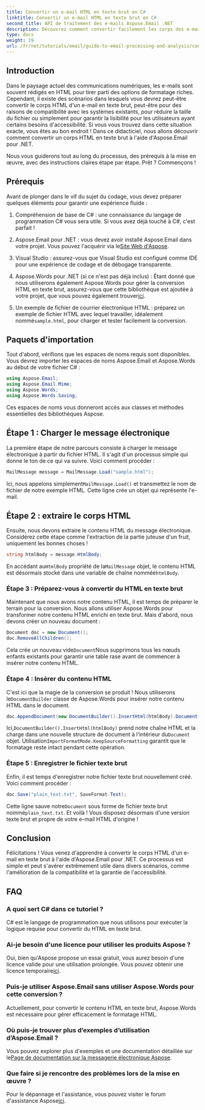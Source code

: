 ```yaml
---
title: Convertir un e-mail HTML en texte brut en C#
linktitle: Convertir un e-mail HTML en texte brut en C#
second_title: API de traitement des e-mails Aspose.Email .NET
description: Découvrez comment convertir facilement les corps des e-mails HTML en texte brut à l'aide d'Aspose.Email pour .NET dans ce didacticiel détaillé, étape par étape.
type: docs
weight: 19
url: /fr/net/tutorials/email/guide-to-email-processing-and-analysis/convert-html-email-to-plain-text/
---
```

## Introduction

Dans le paysage actuel des communications numériques, les e-mails sont souvent rédigés en HTML pour tirer parti des options de formatage riches. Cependant, il existe des scénarios dans lesquels vous devrez peut-être convertir le corps HTML d'un e-mail en texte brut, peut-être pour des raisons de compatibilité avec les systèmes existants, pour réduire la taille du fichier ou simplement pour garantir la lisibilité pour les utilisateurs ayant certains besoins d'accessibilité. Si vous vous trouvez dans cette situation exacte, vous êtes au bon endroit ! Dans ce didacticiel, nous allons découvrir comment convertir un corps HTML en texte brut à l'aide d'Aspose.Email pour .NET. 

Nous vous guiderons tout au long du processus, des prérequis à la mise en œuvre, avec des instructions claires étape par étape. Prêt ? Commençons !

## Prérequis

Avant de plonger dans le vif du sujet du codage, vous devez préparer quelques éléments pour garantir une expérience fluide :

1. Compréhension de base de C# : une connaissance du langage de programmation C# vous sera utile. Si vous avez déjà touché à C#, c'est parfait !

2. Aspose.Email pour .NET : vous devez avoir installé Aspose.Email dans votre projet. Vous pouvez l'acquérir via le[Site Web d'Aspose](https://releases.aspose.com/email/net/).

3. Visual Studio : assurez-vous que Visual Studio est configuré comme IDE pour une expérience de codage et de débogage transparente.

4.  Aspose.Words pour .NET (si ce n'est pas déjà inclus) : Étant donné que nous utiliserons également Aspose.Words pour gérer la conversion HTML en texte brut, assurez-vous que cette bibliothèque est ajoutée à votre projet, que vous pouvez également trouver[ici](https://releases.aspose.com/words/net/).

5.  Un exemple de fichier de courrier électronique HTML : préparez un exemple de fichier HTML avec lequel travailler, idéalement nommé`sample.html`, pour charger et tester facilement la conversion.

## Paquets d'importation

Tout d'abord, vérifions que les espaces de noms requis sont disponibles. Vous devrez importer les espaces de noms Aspose.Email et Aspose.Words au début de votre fichier C# :

```csharp
using Aspose.Email;
using Aspose.Email.Mime;
using Aspose.Words;
using Aspose.Words.Saving;
```

Ces espaces de noms vous donneront accès aux classes et méthodes essentielles des bibliothèques Aspose.

## Étape 1 : Charger le message électronique

La première étape de notre parcours consiste à charger le message électronique à partir du fichier HTML. Il s'agit d'un processus simple qui donne le ton de ce qui va suivre. Voici comment procéder :

```csharp
MailMessage message = MailMessage.Load("sample.html");
```

 Ici, nous appelons simplement`MailMessage.Load()` et transmettez le nom de fichier de notre exemple HTML. Cette ligne crée un objet qui représente l'e-mail.

## Étape 2 : extraire le corps HTML

Ensuite, nous devons extraire le contenu HTML du message électronique. Considérez cette étape comme l'extraction de la partie juteuse d'un fruit, uniquement les bonnes choses !

```csharp
string htmlBody = message.HtmlBody;
```

 En accédant au`HtmlBody` propriété de la`MailMessage` objet, le contenu HTML est désormais stocké dans une variable de chaîne nommée`htmlBody`.

### Étape 3 : Préparez-vous à convertir du HTML en texte brut

Maintenant que nous avons notre contenu HTML, il est temps de préparer le terrain pour la conversion. Nous allons utiliser Aspose.Words pour transformer notre contenu HTML enrichi en texte brut. Mais d'abord, nous devons créer un nouveau document :

```csharp
Document doc = new Document();
doc.RemoveAllChildren();
```

 Cela crée un nouveau vide`Document`Nous supprimons tous les nœuds enfants existants pour garantir une table rase avant de commencer à insérer notre contenu HTML.

### Étape 4 : Insérer du contenu HTML

 C'est ici que la magie de la conversion se produit ! Nous utiliserons le`DocumentBuilder` classe de Aspose.Words pour insérer notre contenu HTML dans le document. 

```csharp
doc.AppendDocument(new DocumentBuilder().InsertHtml(htmlBody).Document, ImportFormatMode.KeepSourceFormatting);
```

 Ici,`DocumentBuilder().InsertHtml(htmlBody)` prend notre chaîne HTML et la charge dans une nouvelle structure de document à l'intérieur du`Document` objet. Utilisation`ImportFormatMode.KeepSourceFormatting` garantit que le formatage reste intact pendant cette opération.

### Étape 5 : Enregistrer le fichier texte brut

Enfin, il est temps d'enregistrer notre fichier texte brut nouvellement créé. Voici comment procéder :

```csharp
doc.Save("plain_text.txt", SaveFormat.Text);
```

 Cette ligne sauve notre`Document` sous forme de fichier texte brut nommé`plain_text.txt`. Et voilà ! Vous disposez désormais d'une version texte brut et propre de votre e-mail HTML d'origine !

## Conclusion

Félicitations ! Vous venez d'apprendre à convertir le corps HTML d'un e-mail en texte brut à l'aide d'Aspose.Email pour .NET. Ce processus est simple et peut s'avérer extrêmement utile dans divers scénarios, comme l'amélioration de la compatibilité et la garantie de l'accessibilité. 

## FAQ

### A quoi sert C# dans ce tutoriel ?  
C# est le langage de programmation que nous utilisons pour exécuter la logique requise pour convertir du HTML en texte brut.

### Ai-je besoin d'une licence pour utiliser les produits Aspose ?  
 Oui, bien qu'Aspose propose un essai gratuit, vous aurez besoin d'une licence valide pour une utilisation prolongée. Vous pouvez obtenir une licence temporaire[ici](https://purchase.conholdate.com/temporary-license/).

### Puis-je utiliser Aspose.Email sans utiliser Aspose.Words pour cette conversion ?  
Actuellement, pour convertir le contenu HTML en texte brut, Aspose.Words est nécessaire pour gérer efficacement le formatage HTML.

### Où puis-je trouver plus d’exemples d’utilisation d’Aspose.Email ?  
 Vous pouvez explorer plus d'exemples et une documentation détaillée sur le[Page de documentation sur la messagerie électronique Aspose](https://reference.aspose.com/email/net/).

### Que faire si je rencontre des problèmes lors de la mise en œuvre ?  
 Pour le dépannage et l'assistance, vous pouvez visiter le forum d'assistance Aspose[ici](https://forum.aspose.com/c/email/12/).